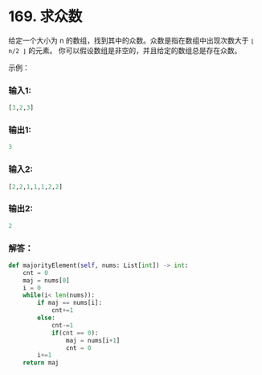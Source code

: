 # 169. 求众数

给定一个大小为 n 的数组，找到其中的众数。众数是指在数组中出现次数大于 `⌊ n/2 ⌋` 的元素。
你可以假设数组是非空的，并且给定的数组总是存在众数。

示例：  

### 输入1:   
```Python
[3,2,3]
```

### 输出1:  
```Python
3
```

### 输入2:   
```Python
[2,2,1,1,1,2,2]
```
### 输出2:  
```Python
2
```

### 解答：  

```Python
def majorityElement(self, nums: List[int]) -> int:
    cnt = 0
    maj = nums[0]
    i = 0
    while(i< len(nums)):
        if maj == nums[i]:
            cnt+=1
        else:
            cnt-=1
            if(cnt == 0):
                maj = nums[i+1]
                cnt = 0
        i+=1
    return maj
```
